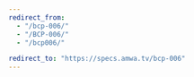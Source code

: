 ```yaml
---
redirect_from:
  - "/bcp-006/"
  - "/BCP-006/"
  - "/bcp006/"

redirect_to: "https://specs.amwa.tv/bcp-006"
---
```

